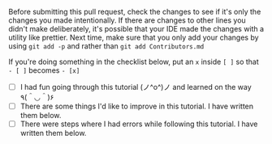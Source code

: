 Before submitting this pull request, check the changes to see if it's only the changes you made intentionally.
If there are changes to other lines you didn't make deliberately, it's possible that your IDE made the changes with a utility like prettier.
Next time, make sure that you only add your changes by using `git add -p` and rather than `git add Contributors.md`

If you're doing something in the checklist below, put an `x` inside `[ ]` so that `- [ ]` becomes `- [x]`

- [ ] I had fun going through this tutorial (ノ^o^)ノ and learned on the way ٩(＾◡＾)۶
- [ ] There are some things I'd like to improve in this tutorial. I have written them below.
- [ ] There were steps where I had errors while following this tutorial. I have written them below.
